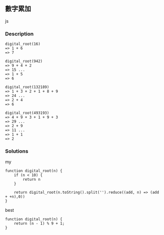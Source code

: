 ## 數字累加
js
 
### Description

    digital_root(16)
    => 1 + 6
    => 7

    digital_root(942)
    => 9 + 4 + 2
    => 15 ...
    => 1 + 5
    => 6

    digital_root(132189)
    => 1 + 3 + 2 + 1 + 8 + 9
    => 24 ...
    => 2 + 4
    => 6

    digital_root(493193)
    => 4 + 9 + 3 + 1 + 9 + 3
    => 29 ...
    => 2 + 9
    => 11 ...
    => 1 + 1
    => 2


### Solutions

my

    function digital_root(n) {
        if (n < 10) {
            return n
        }
    
        return digital_root(n.toString().split('').reduce((add, n) => (add + +n),0))
    }

best

    function digital_root(n) {
        return (n - 1) % 9 + 1;
    }

